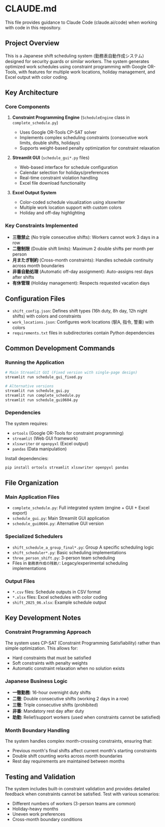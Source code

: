 # CLAUDE.md

This file provides guidance to Claude Code (claude.ai/code) when working with code in this repository.

## Project Overview

This is a Japanese shift scheduling system (勤務表自動作成システム) designed for security guards or similar workers. The system generates optimized work schedules using constraint programming with Google OR-Tools, with features for multiple work locations, holiday management, and Excel output with color coding.

## Key Architecture

### Core Components

1. **Constraint Programming Engine** (`ScheduleEngine` class in `complete_schedule.py`)
   - Uses Google OR-Tools CP-SAT solver
   - Implements complex scheduling constraints (consecutive work limits, double shifts, holidays)
   - Supports weight-based penalty optimization for constraint relaxation

2. **Streamlit GUI** (`schedule_gui*.py` files)
   - Web-based interface for schedule configuration
   - Calendar selection for holidays/preferences
   - Real-time constraint violation handling
   - Excel file download functionality

3. **Excel Output System**
   - Color-coded schedule visualization using xlsxwriter
   - Multiple work location support with custom colors
   - Holiday and off-day highlighting

### Key Constraints Implemented

- **三徹禁止** (No triple consecutive shifts): Workers cannot work 3 days in a row
- **二徹制限** (Double shift limits): Maximum 2 double shifts per month per person
- **月またぎ制約** (Cross-month constraints): Handles schedule continuity across month boundaries
- **非番自動処理** (Automatic off-day assignment): Auto-assigns rest days after shifts
- **有休管理** (Holiday management): Respects requested vacation days

## Configuration Files

- `shift_config.json`: Defines shift types (16h duty, 8h day, 12h night shifts) with colors and constraints
- `work_locations.json`: Configures work locations (駅A, 指令, 警乗) with colors
- `requirements.txt` files in subdirectories contain Python dependencies

## Common Development Commands

### Running the Application
```bash
# Main Streamlit GUI (Fixed version with single-page design)
streamlit run schedule_gui_fixed.py

# Alternative versions
streamlit run schedule_gui.py
streamlit run complete_schedule.py
streamlit run schedule_gui0604.py
```

### Dependencies
The system requires:
- `ortools` (Google OR-Tools for constraint programming)
- `streamlit` (Web GUI framework)
- `xlsxwriter` or `openpyxl` (Excel output)
- `pandas` (Data manipulation)

Install dependencies:
```bash
pip install ortools streamlit xlsxwriter openpyxl pandas
```

## File Organization

### Main Application Files
- `complete_schedule.py`: Full integrated system (engine + GUI + Excel export)
- `schedule_gui.py`: Main Streamlit GUI application
- `schedule_gui0604.py`: Alternative GUI version

### Specialized Schedulers
- `shift_schedule_a_group_final*.py`: Group A specific scheduling logic
- `shift_scheduler*.py`: Basic scheduling implementations
- `three_person_shift.py`: 3-person team scheduling
- Files in `勤務表作成の残骸/`: Legacy/experimental scheduling implementations

### Output Files
- `*.csv` files: Schedule outputs in CSV format
- `*.xlsx` files: Excel schedules with color coding
- `shift_2025_06.xlsx`: Example schedule output

## Key Development Notes

### Constraint Programming Approach
The system uses CP-SAT (Constraint Programming Satisfiability) rather than simple optimization. This allows for:
- Hard constraints that must be satisfied
- Soft constraints with penalty weights
- Automatic constraint relaxation when no solution exists

### Japanese Business Logic
- **一徹勤務**: 16-hour overnight duty shifts
- **二徹**: Double consecutive shifts (working 2 days in a row)
- **三徹**: Triple consecutive shifts (prohibited)
- **非番**: Mandatory rest day after duty
- **助勤**: Relief/support workers (used when constraints cannot be satisfied)

### Month Boundary Handling
The system handles complex month-crossing constraints, ensuring that:
- Previous month's final shifts affect current month's starting constraints
- Double shift counting works across month boundaries
- Rest day requirements are maintained between months

## Testing and Validation

The system includes built-in constraint validation and provides detailed feedback when constraints cannot be satisfied. Test with various scenarios:
- Different numbers of workers (3-person teams are common)
- Holiday-heavy months
- Uneven work preferences
- Cross-month boundary conditions